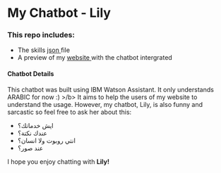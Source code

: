 <h1> My Chatbot - Lily </h1>

<h3> This repo includes: </h3>
<ul>
  <li> The skills <a href="skill-محادثة.json"> json </a> file </li>
  <li> A preview of my <a href="https://hala-h.github.io./"> website </a> with the chatbot intergrated </li>
</ul>

<h4> Chatbot Details </h4>
<p> This chatbot was built using IBM Watson Assistant. It only understands ARABIC for now :) >/b> It aims to help the users of my website to understand the usage. However, my chatbot, Lily, is also funny and sarcastic so feel free to ask her about this: </p> 
  <ul>
    <li> ايش خدماتك؟ </li>
    <li> عندك نكتة؟ </li>
    <li> انتي روبوت ولا انسان؟</li>
    <li> عند صور؟ </li>
  </ul>
  
<p> I hope you enjoy chatting with <strong> Lily! </strong> </p>
